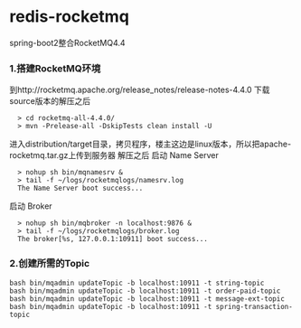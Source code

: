 # redis-rocketmq
spring-boot2整合RocketMQ4.4

### 1.搭建RocketMQ环境
 到http://rocketmq.apache.org/release_notes/release-notes-4.4.0
 下载source版本的解压之后
```
  > cd rocketmq-all-4.4.0/
  > mvn -Prelease-all -DskipTests clean install -U
```
进入distribution/target目录，拷贝程序，楼主这边是linux版本，所以把apache-rocketmq.tar.gz上传到服务器
  解压之后
  启动 Name Server
```
  > nohup sh bin/mqnamesrv &
  > tail -f ~/logs/rocketmqlogs/namesrv.log
  The Name Server boot success...
```
  启动 Broker
```
  > nohup sh bin/mqbroker -n localhost:9876 &
  > tail -f ~/logs/rocketmqlogs/broker.log 
  The broker[%s, 127.0.0.1:10911] boot success...
```
### 2.创建所需的Topic
```
bash bin/mqadmin updateTopic -b localhost:10911 -t string-topic
bash bin/mqadmin updateTopic -b localhost:10911 -t order-paid-topic
bash bin/mqadmin updateTopic -b localhost:10911 -t message-ext-topic
bash bin/mqadmin updateTopic -b localhost:10911 -t spring-transaction-topic
```
